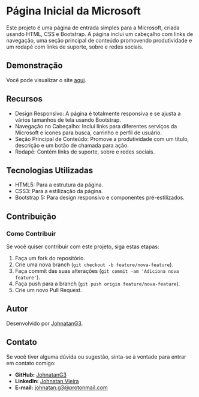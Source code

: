 # Página Inicial da Microsoft

Este projeto é uma página de entrada simples para a Microsoft, criada usando HTML, CSS e Bootstrap. A página inclui um cabeçalho com links de navegação, uma seção principal de conteúdo promovendo produtividade e um rodapé com links de suporte, sobre e redes sociais.

## Demonstração
Você pode visualizar o site [aqui](https://microsoft-site-portfolio.netlify.app/).

## Recursos

- Design Responsivo: A página é totalmente responsiva e se ajusta a vários tamanhos de tela usando Bootstrap.
- Navegação no Cabeçalho: Inclui links para diferentes serviços da Microsoft e ícones para busca, carrinho e perfil de usuário.
- Seção Principal de Conteúdo: Promove a produtividade com um título, descrição e um botão de chamada para ação.
- Rodapé: Contém links de suporte, sobre e redes sociais.

## Tecnologias Utilizadas

- HTML5: Para a estrutura da página.
- CSS3: Para a estilização da página.
- Bootstrap 5: Para design responsivo e componentes pré-estilizados.

## Contribuição

### Como Contribuir

Se você quiser contribuir com este projeto, siga estas etapas:

1. Faça um fork do repositório.
2. Crie uma nova branch (`git checkout -b feature/nova-feature`).
3. Faça commit das suas alterações (`git commit -am 'Adiciona nova feature'`).
4. Faça push para a branch (`git push origin feature/nova-feature`).
5. Crie um novo Pull Request.

## Autor

Desenvolvido por [JohnatanG3](https://github.com/SeuUsuario).

## Contato

Se você tiver alguma dúvida ou sugestão, sinta-se à vontade para entrar em contato comigo:

- **GitHub:** [JohnatanG3](https://github.com/SeuUsuario)
- **LinkedIn:** [Johnatan Vieira](https://www.linkedin.com/in/johnatan-vieira-a602542aa/)
- **E-mail:** johnatan.g3@protonmail.com
